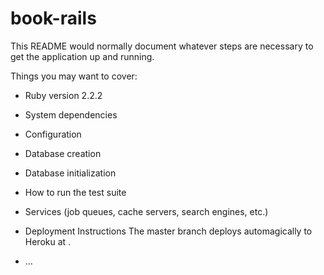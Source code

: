 # book-rails

This README would normally document whatever steps are necessary to get the
application up and running.

Things you may want to cover:

* Ruby version
2.2.2

* System dependencies

* Configuration

* Database creation

* Database initialization

* How to run the test suite

* Services (job queues, cache servers, search engines, etc.)

* Deployment Instructions
The master branch deploys automagically to Heroku at .

* ...
